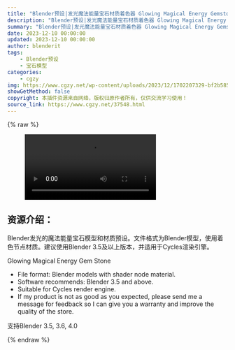 ```yaml
---
title: "Blender预设|发光魔法能量宝石材质着色器 Glowing Magical Energy Gemstone"
description: "Blender预设|发光魔法能量宝石材质着色器 Glowing Magical Energy Gemstone"
summary: "Blender预设|发光魔法能量宝石材质着色器 Glowing Magical Energy Gemstone"
date: 2023-12-10 00:00:00
updated: 2023-12-10 00:00:00
author: blenderit
tags: 
    - Blender预设
    - 宝石模型
categories:
    - cgzy
img: https://www.cgzy.net/wp-content/uploads/2023/12/1702207329-bf2b585aaeb7a04.webp
showGetMethod: false
copyright: 本插件资源来自网络，版权归原作者所有，仅供交流学习使用！
source_link: https://www.cgzy.net/37548.html
---
```


{% raw %}
<figure class="wp-block-video aligncenter"><video controls src="http://cloud.video.taobao.com/play/u/null/p/1/e/6/t/1/440948552683.mp4"></video></figure><div class="wp-block-pandastudio-title"><div class="title_style_01"><h2 id="h2-0">资源介绍：</h2></div></div><p class="is-style-text-indent-2em">Blender发光的魔法能量宝石模型和材质预设。文件格式为Blender模型，使用着色节点材质。建议使用Blender 3.5及以上版本，并适用于Cycles渲染引擎。</p><p>Glowing Magical Energy Gem Stone</p><ul>
<li>File format: Blender models with shader node material.</li>



<li>Software recommends: Blender 3.5 and above.</li>



<li>Suitable for Cycles render engine.</li>



<li>If my product is not as good as you expected, please send me a message for feedback so I can give you a warranty and improve the quality of the store.</li>
</ul><div class="wp-block-pandastudio-tips"><div class="tip success "><p>支持Blender 3.5, 3.6, 4.0</p>
</div></div>
<div style="display: none">cgzy</div>
{% endraw %}